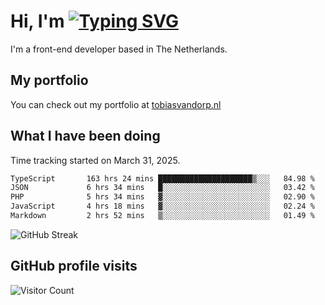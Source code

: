 # Hi, I'm [![Typing SVG](https://readme-typing-svg.demolab.com?font=Fira+Code&pause=1000&width=435&lines=tobiasvdorp)](https://git.io/typing-svg)

I'm a front-end developer based in The Netherlands.

## My portfolio

You can check out my portfolio at [tobiasvandorp.nl](https://www.tobiasvandorp.nl/)

## What I have been doing

Time tracking started on March 31, 2025.

<!--START_SECTION:waka-->

```txt
TypeScript       163 hrs 24 mins █████████████████████▒░░░   84.98 %
JSON             6 hrs 34 mins   █░░░░░░░░░░░░░░░░░░░░░░░░   03.42 %
PHP              5 hrs 34 mins   ▓░░░░░░░░░░░░░░░░░░░░░░░░   02.90 %
JavaScript       4 hrs 18 mins   ▓░░░░░░░░░░░░░░░░░░░░░░░░   02.24 %
Markdown         2 hrs 52 mins   ▒░░░░░░░░░░░░░░░░░░░░░░░░   01.49 %
```

<!--END_SECTION:waka-->

![GitHub Streak](https://streak-stats.demolab.com?user=tobiasvdorp&theme=dark&hide_border=true&mode=weekly&background=36%2C6400A6%2C000000)

## GitHub profile visits

![Visitor Count](https://profile-counter.glitch.me/tobiasvdorp/count.svg)
